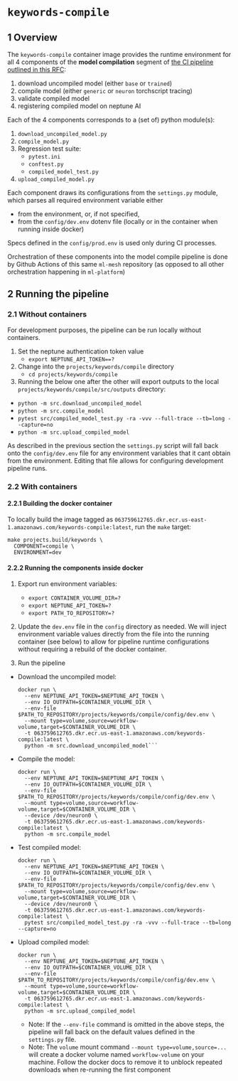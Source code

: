 # `keywords-compile`

## 1 Overview

The `keywords-compile` container image provides the runtime environment for all 4 components of the
**model compilation** segment of
[the CI pipeline outlined in this RFC](https://onclusive01-my.sharepoint.com/:w:/g/personal/sebastian_scherer_onclusive_com/EXMw2nQrwSpBn4uKzY90Hb4BBFq1NHsYByDAo9-uc83iLg?e=B9ULGd):

1. download uncompiled model (either `base` or `trained`)
2. compile model (either `generic` or `neuron` torchscript tracing)
3. validate compiled model
4. registering compiled model on neptune AI

Each of the 4 components corresponds to a (set of) python module(s):

1. `download_uncompiled_model.py`
2. `compile_model.py`
3. Regression test suite:
   - `pytest.ini`
   - `conftest.py`
   - `compiled_model_test.py`
4. `upload_compiled_model.py`

Each component draws its configurations from the `settings.py` module, which parses all required
environment variable either

- from the environment, or, if not specified,
- from the `config/dev.env` dotenv file (locally or in the container when running inside docker)

Specs defined in the `config/prod.env` is used only during CI processes.

Orchestration of these components into the model compile pipeline is done by Github Actions of this
same `ml-mesh` repository (as opposed to all other orchestration happening in `ml-platform`)

## 2 Running the pipeline

### 2.1 Without containers

For development purposes, the pipeline can be run locally without containers.

1. Set the neptune authentication token value
   - `export NEPTUNE_API_TOKEN==?`
2. Change into the `projects/keywords/compile` directory
   - `cd projects/keywords/compile`
3. Running the below one after the other will export outputs to the local
   `projects/keywords/compile/src/outputs` directory:

- `python -m src.download_uncompiled_model`
- `python -m src.compile_model`
- `pytest src/compiled_model_test.py -ra -vvv --full-trace --tb=long --capture=no`
- `python -m src.upload_compiled_model`

As described in the previous section the `settings.py` script will fall back onto the
`config/dev.env` file for any environment variables that it cant obtain from the environment.
Editing that file allows for configuring development pipeline runs.

### 2.2 With containers

#### 2.2.1 Building the docker container

To locally build the image tagged as
`063759612765.dkr.ecr.us-east-1.amazonaws.com/keywords-compile:latest`, run the `make` target:

```make
make projects.build/keywords \
  COMPONENT=compile \
  ENVIRONMENT=dev
```

#### 2.2.2 Running the components inside docker

1. Export run environment variables:

   - `export CONTAINER_VOLUME_DIR=?`
   - `export NEPTUNE_API_TOKEN=?`
   - `export PATH_TO_REPOSITORY=?`

2. Update the `dev.env` file in the `config` directory as needed. We will inject environment
   variable values directly from the file into the running container (see below) to allow for pipeline
   runtime configurations without requiring a rebuild of the docker container.

3. Run the pipeline

- Download the uncompiled model:

  ````docker
  docker run \
    --env NEPTUNE_API_TOKEN=$NEPTUNE_API_TOKEN \
    --env IO_OUTPATH=$CONTAINER_VOLUME_DIR \
    --env-file $PATH_TO_REPOSITORY/projects/keywords/compile/config/dev.env \
    --mount type=volume,source=workflow-volume,target=$CONTAINER_VOLUME_DIR \
    -t 063759612765.dkr.ecr.us-east-1.amazonaws.com/keywords-compile:latest \
    python -m src.download_uncompiled_model```
  ````

- Compile the model:

  ```docker
  docker run \
    --env NEPTUNE_API_TOKEN=$NEPTUNE_API_TOKEN \
    --env IO_OUTPATH=$CONTAINER_VOLUME_DIR \
    --env-file $PATH_TO_REPOSITORY/projects/keywords/compile/config/dev.env \
    --mount type=volume,source=workflow-volume,target=$CONTAINER_VOLUME_DIR \
    --device /dev/neuron0 \
    -t 063759612765.dkr.ecr.us-east-1.amazonaws.com/keywords-compile:latest \
    python -m src.compile_model
  ```

- Test compiled model:

  ```docker
  docker run \
    --env NEPTUNE_API_TOKEN=$NEPTUNE_API_TOKEN \
    --env IO_OUTPATH=$CONTAINER_VOLUME_DIR \
    --env-file $PATH_TO_REPOSITORY/projects/keywords/compile/config/dev.env \
    --mount type=volume,source=workflow-volume,target=$CONTAINER_VOLUME_DIR \
    --device /dev/neuron0 \
    -t 063759612765.dkr.ecr.us-east-1.amazonaws.com/keywords-compile:latest \
    pytest src/compiled_model_test.py -ra -vvv --full-trace --tb=long --capture=no
  ```

- Upload compiled model:

  ```docker
  docker run \
    --env NEPTUNE_API_TOKEN=$NEPTUNE_API_TOKEN \
    --env IO_OUTPATH=$CONTAINER_VOLUME_DIR \
    --env-file $PATH_TO_REPOSITORY/projects/keywords/compile/config/dev.env \
    --mount type=volume,source=workflow-volume,target=$CONTAINER_VOLUME_DIR \
    -t 063759612765.dkr.ecr.us-east-1.amazonaws.com/keywords-compile:latest \
    python -m src.upload_compiled_model
  ```

  - Note: If the `--env-file` command is omitted in the above steps,
    the pipeline will fall back on the default values defined in the `settings.py` file.
  - Note: The `volume` mount command `--mount type=volume,source=...` will create a docker volume
    named `workflow-volume` on your machine. Follow the docker docs to remove it to unblock repeated downloads when re-running the first component
